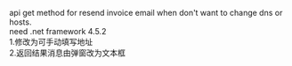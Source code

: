 api get method for resend invoice email when don't want to change dns or hosts.  
need .net framework 4.5.2  
1.修改为可手动填写地址  
2.返回结果消息由弹窗改为文本框  